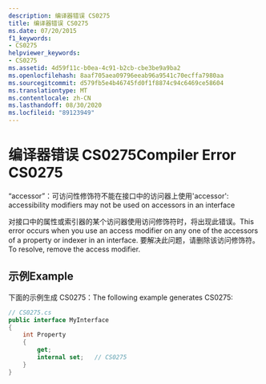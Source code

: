 ```yaml
---
description: 编译器错误 CS0275
title: 编译器错误 CS0275
ms.date: 07/20/2015
f1_keywords:
- CS0275
helpviewer_keywords:
- CS0275
ms.assetid: 4d59f11c-b0ea-4c91-b2cb-cbe3be9a9ba2
ms.openlocfilehash: 8aaf705aea09796eeab96a9541c70ecffa7980aa
ms.sourcegitcommit: d579fb5e4b46745fd0f1f8874c94c6469ce58604
ms.translationtype: MT
ms.contentlocale: zh-CN
ms.lasthandoff: 08/30/2020
ms.locfileid: "89123949"
---
```

# <a name="compiler-error-cs0275"></a><span data-ttu-id="ee300-103">编译器错误 CS0275</span><span class="sxs-lookup"><span data-stu-id="ee300-103">Compiler Error CS0275</span></span>
<span data-ttu-id="ee300-104">“accessor”：可访问性修饰符不能在接口中的访问器上使用</span><span class="sxs-lookup"><span data-stu-id="ee300-104">'accessor': accessibility modifiers may not be used on accessors in an interface</span></span>  
  
 <span data-ttu-id="ee300-105">对接口中的属性或索引器的某个访问器使用访问修饰符时，将出现此错误。</span><span class="sxs-lookup"><span data-stu-id="ee300-105">This error occurs when you use an access modifier on any one of the accessors of a property or indexer in an interface.</span></span> <span data-ttu-id="ee300-106">要解决此问题，请删除该访问修饰符。</span><span class="sxs-lookup"><span data-stu-id="ee300-106">To resolve, remove the access modifier.</span></span>  
  
## <a name="example"></a><span data-ttu-id="ee300-107">示例</span><span class="sxs-lookup"><span data-stu-id="ee300-107">Example</span></span>  
 <span data-ttu-id="ee300-108">下面的示例生成 CS0275：</span><span class="sxs-lookup"><span data-stu-id="ee300-108">The following example generates CS0275:</span></span>  
  
```csharp  
// CS0275.cs  
public interface MyInterface  
{  
    int Property  
    {  
        get;  
        internal set;   // CS0275  
    }  
}  
```
